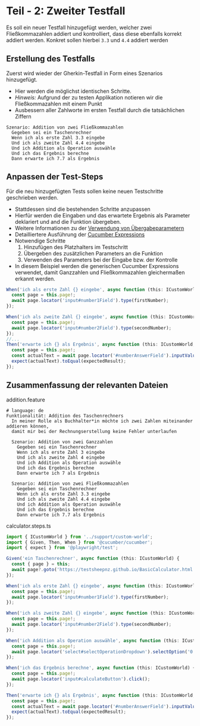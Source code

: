 # Teil - 2: Zweiter Testfall

Es soll ein neuer Testfall hinzugefügt werden, welcher zwei Fließkommazahlen addiert und kontrolliert, dass diese ebenfalls korrekt addiert werden.
Konkret sollen hierbei `3.3` und `4.4` addiert werden

## Erstellung des Testfalls

Zuerst wird wieder der Gherkin-Testfall in Form eines Szenarios hinzugefügt.

* Hier werden die möglichst identischen Schritte.
* _Hinweis:_ Aufgrund der zu testen Applikation notieren wir die Fließkommazahlen mit einem Punkt
* Ausbessern aller Zahlworte im ersten Testfall durch die tatsächlichen Ziffern

````gherkin
Szenario: Addition von zwei Fließkommazahlen
  Gegeben sei ein Taschenrechner
  Wenn ich als erste Zahl 3.3 eingebe
  Und ich als zweite Zahl 4.4 eingebe
  Und ich Addition als Operation auswähle
  Und ich das Ergebnis berechne
  Dann erwarte ich 7.7 als Ergebnis
````

## Anpassen der Test-Steps

Für die neu hinzugefügten Tests sollen keine neuen Testschritte geschrieben werden.

* Stattdessen sind die bestehenden Schritte anzupassen
* Hierfür werden die Eingaben und das erwartete Ergebnis als Parameter deklariert und and die Funktion übergeben.
* Weitere Informationen zu der [Verwendung von Übergabeparametern](https://cucumber.io/docs/cucumber/step-definitions/?lang=javascript)
* Detailliertere Ausführung der [Cucumber Expressions](https://github.com/cucumber/cucumber-expressions#readme)
* Notwendige Schritte
  1. Hinzufügen des Platzhalters im Testschritt
  2. Übergeben des zusätzlichen Parameters an die Funktion
  3. Verwenden des Parameters bei der Eingabe bzw. der Kontrolle
* In diesem Beispiel werden die generischen Cucumber Expressions verwendet, damit Ganzzahlen und Fließkommazahlen gleichermaßen erkannt werden.

````typescript
When('ich als erste Zahl {} eingebe', async function (this: ICustomWorld, firstNumber: string) {
  const page = this.page!;
  await page.locator('input#number1Field').type(firstNumber);
});

When('ich als zweite Zahl {} eingebe', async function (this: ICustomWorld, secondNumber: string) {
  const page = this.page!;
  await page.locator('input#number2Field').type(secondNumber);
});
//...
Then('erwarte ich {} als Ergebnis', async function (this: ICustomWorld, expectedResult: string) {
  const page = this.page!;
  const actualText = await page.locator('#numberAnswerField').inputValue();
  expect(actualText).toEqual(expectedResult);
});
````

## Zusammenfassung der relevanten Dateien

addition.feature

````gherkin
# language: de
Funktionalität: Addition des Taschenrechners
  In meiner Rolle als Buchhalter*in möchte ich zwei Zahlen miteinander addieren können,
  damit mir bei der Rechnungserstellung keine Fehler unterlaufen

  Szenario: Addition von zwei Ganzzahlen
    Gegeben sei ein Taschenrechner
    Wenn ich als erste Zahl 3 eingebe
    Und ich als zweite Zahl 4 eingebe
    Und ich Addition als Operation auswähle
    Und ich das Ergebnis berechne
    Dann erwarte ich 7 als Ergebnis

  Szenario: Addition von zwei Fließkommazahlen
    Gegeben sei ein Taschenrechner
    Wenn ich als erste Zahl 3.3 eingebe
    Und ich als zweite Zahl 4.4 eingebe
    Und ich Addition als Operation auswähle
    Und ich das Ergebnis berechne
    Dann erwarte ich 7.7 als Ergebnis
````

calculator.steps.ts

````typescript
import { ICustomWorld } from '../support/custom-world';
import { Given, Then, When } from '@cucumber/cucumber';
import { expect } from '@playwright/test';

Given('ein Taschenrechner', async function (this: ICustomWorld) {
  const { page } = this;
  await page?.goto('https://testsheepnz.github.io/BasicCalculator.html');
});

When('ich als erste Zahl {} eingebe', async function (this: ICustomWorld, firstNumber: string) {
  const page = this.page!;
  await page.locator('input#number1Field').type(firstNumber);
});

When('ich als zweite Zahl {} eingebe', async function (this: ICustomWorld, secondNumber: string) {
  const page = this.page!;
  await page.locator('input#number2Field').type(secondNumber);
});

When('ich Addition als Operation auswähle', async function (this: ICustomWorld) {
  const page = this.page!;
  await page.locator('select#selectOperationDropdown').selectOption('0');
});

When('ich das Ergebnis berechne', async function (this: ICustomWorld) {
  const page = this.page!;
  await page.locator('input#calculateButton').click();
});

Then('erwarte ich {} als Ergebnis', async function (this: ICustomWorld, expectedResult: string) {
  const page = this.page!;
  const actualText = await page.locator('#numberAnswerField').inputValue();
  expect(actualText).toEqual(expectedResult);
});
````
